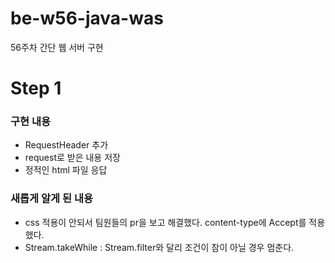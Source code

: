 # be-w56-java-was
56주차 간단 웹 서버 구현

# Step 1
### 구현 내용

- RequestHeader 추가
- request로 받은 내용 저장
- 정적인 html 파일 응답

### 새롭게 알게 된 내용

- css 적용이 안되서 팀원들의 pr을 보고 해결했다. content-type에 Accept를 적용했다.
- Stream.takeWhile : Stream.filter와 달리 조건이 참이 아닐 경우 멈춘다.
